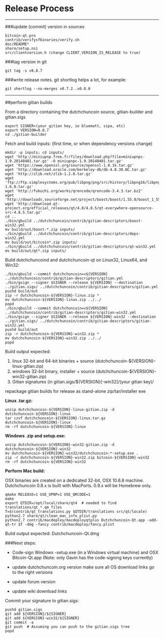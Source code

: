 Release Process
====================

* * *

###update (commit) version in sources


	bitcoin-qt.pro
	contrib/verifysfbinaries/verify.sh
	doc/README*
	share/setup.nsi
	src/clientversion.h (change CLIENT_VERSION_IS_RELEASE to true)

###tag version in git

	git tag -s v0.8.7

###write release notes. git shortlog helps a lot, for example:

	git shortlog --no-merges v0.7.2..v0.8.0

* * *

##perform gitian builds

 From a directory containing the dutchchuncoin source, gitian-builder and gitian.sigs
  
	export SIGNER=(your gitian key, ie bluematt, sipa, etc)
	export VERSION=0.8.7
	cd ./gitian-builder

 Fetch and build inputs: (first time, or when dependency versions change)

	mkdir -p inputs; cd inputs/
	wget 'http://miniupnp.free.fr/files/download.php?file=miniupnpc-1.9.20140401.tar.gz' -O miniupnpc-1.9.20140401.tar.gz'
	wget 'https://www.openssl.org/source/openssl-1.0.1k.tar.gz'
	wget 'http://download.oracle.com/berkeley-db/db-4.8.30.NC.tar.gz'
	wget 'http://zlib.net/zlib-1.2.8.tar.gz'
	wget 'ftp://ftp.simplesystems.org/pub/libpng/png/src/history/libpng16/libpng-1.6.8.tar.gz'
	wget 'http://fukuchi.org/works/qrencode/qrencode-3.4.3.tar.bz2'
	wget 'http://downloads.sourceforge.net/project/boost/boost/1.55.0/boost_1_55_0.tar.bz2'
	wget 'http://download.qt-project.org/official_releases/qt/4.8/4.8.5/qt-everywhere-opensource-src-4.8.5.tar.gz'
	cd ..
	./bin/gbuild ../dutchchuncoin/contrib/gitian-descriptors/boost-win32.yml
	mv build/out/boost-*.zip inputs/
	./bin/gbuild ../dutchchuncoin/contrib/gitian-descriptors/deps-win32.yml
	mv build/out/bitcoin*.zip inputs/
	./bin/gbuild ../dutchchuncoin/contrib/gitian-descriptors/qt-win32.yml
	mv build/out/qt*.zip inputs/

 Build dutchchuncoind and dutchchuncoin-qt on Linux32, Linux64, and Win32:
  
	./bin/gbuild --commit dutchchuncoin=v${VERSION} ../dutchchuncoin/contrib/gitian-descriptors/gitian.yml
	./bin/gsign --signer $SIGNER --release ${VERSION} --destination ../gitian.sigs/ ../dutchchuncoin/contrib/gitian-descriptors/gitian.yml
	pushd build/out
	zip -r dutchchuncoin-${VERSION}-linux.zip *
	mv dutchchuncoin-${VERSION}-linux.zip ../../
	popd
	./bin/gbuild --commit dutchchuncoin=v${VERSION} ../dutchchuncoin/contrib/gitian-descriptors/gitian-win32.yml
	./bin/gsign --signer $SIGNER --release ${VERSION}-win32 --destination ../gitian.sigs/ ../dutchchuncoin/contrib/gitian-descriptors/gitian-win32.yml
	pushd build/out
	zip -r dutchchuncoin-${VERSION}-win32.zip *
	mv dutchchuncoin-${VERSION}-win32.zip ../../
	popd

  Build output expected:

  1. linux 32-bit and 64-bit binaries + source (dutchchuncoin-${VERSION}-linux-gitian.zip)
  2. windows 32-bit binary, installer + source (dutchchuncoin-${VERSION}-win32-gitian.zip)
  3. Gitian signatures (in gitian.sigs/${VERSION}[-win32]/(your gitian key)/

repackage gitian builds for release as stand-alone zip/tar/installer exe

**Linux .tar.gz:**

	unzip dutchchuncoin-${VERSION}-linux-gitian.zip -d dutchchuncoin-${VERSION}-linux
	tar czvf dutchchuncoin-${VERSION}-linux.tar.gz dutchchuncoin-${VERSION}-linux
	rm -rf dutchchuncoin-${VERSION}-linux

**Windows .zip and setup.exe:**

	unzip dutchchuncoin-${VERSION}-win32-gitian.zip -d dutchchuncoin-${VERSION}-win32
	mv dutchchuncoin-${VERSION}-win32/dutchchuncoin-*-setup.exe .
	zip -r dutchchuncoin-${VERSION}-win32.zip bitcoin-${VERSION}-win32
	rm -rf dutchchuncoin-${VERSION}-win32

**Perform Mac build:**

  OSX binaries are created on a dedicated 32-bit, OSX 10.6.8 machine.
  Dutchchuncoin 0.8.x is built with MacPorts.  0.9.x will be Homebrew only.

	qmake RELEASE=1 USE_UPNP=1 USE_QRCODE=1
	make
	export QTDIR=/opt/local/share/qt4  # needed to find translations/qt_*.qm files
	T=$(contrib/qt_translations.py $QTDIR/translations src/qt/locale)
	python2.7 share/qt/clean_mac_info_plist.py
	python2.7 contrib/macdeploy/macdeployqtplus Dutchchuncoin-Qt.app -add-qt-tr $T -dmg -fancy contrib/macdeploy/fancy.plist

 Build output expected: Dutchchuncoin-Qt.dmg

###Next steps:

* Code-sign Windows -setup.exe (in a Windows virtual machine) and
  OSX Bitcoin-Qt.app (Note: only Gavin has the code-signing keys currently)

* update dutchchuncoin.org version
  make sure all OS download links go to the right versions

* update forum version

* update wiki download links

Commit your signature to gitian.sigs:

	pushd gitian.sigs
	git add ${VERSION}/${SIGNER}
	git add ${VERSION}-win32/${SIGNER}
	git commit -a
	git push  # Assuming you can push to the gitian.sigs tree
	popd

